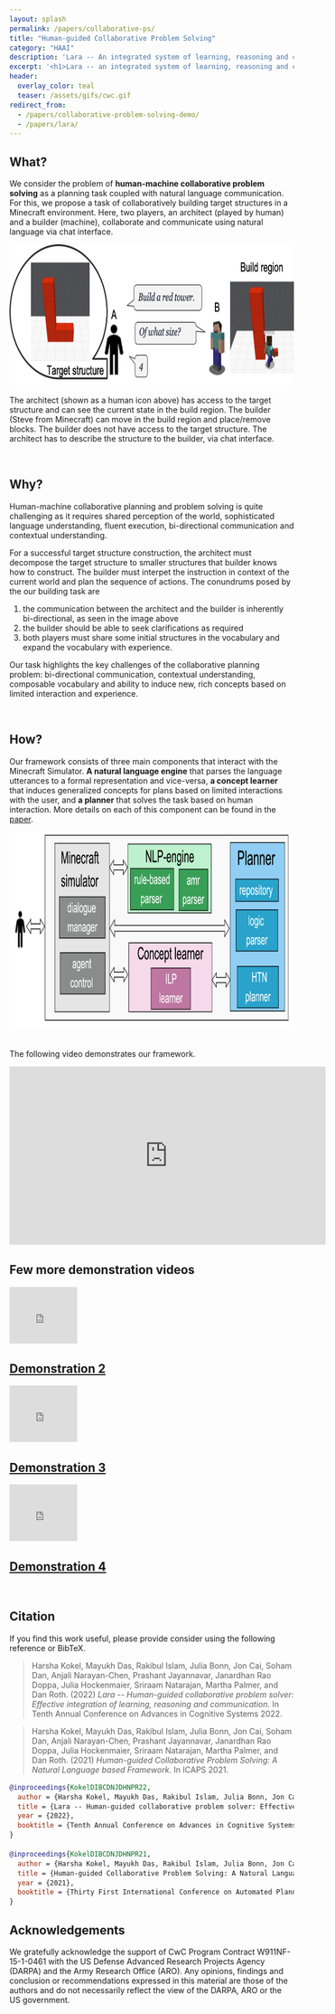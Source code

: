 ```yaml
---
layout: splash
permalink: /papers/collaborative-ps/
title: "Human-guided Collaborative Problem Solving"
category: "HAAI"
description: 'Lara -- An integrated system of learning, reasoning and communication <br> by Harsha Kokel, Mayukh Das, Rakibul Islam, Julia Bonn, Jon Cai, Soham Dan, Anjali Narayan-Chen, Prashant Jayannavar, Janardhan Rao Doppa, Julia Hockenmaier, Sriraam Natarajan, Martha Palmer, Dan Roth, In Systems Demonstration Track at ICAPS 2021'
excerpt: '<h1>Lara -- an integrated system of learning, reasoning and communication</h1> <br> <i>Harsha Kokel, Mayukh Das, Rakibul Islam, Julia Bonn, Jon Cai, Soham Dan, Anjali Narayan-Chen, Prashant Jayannavar, Janardhan Rao Doppa, Julia Hockenmaier, Sriraam Natarajan, Martha Palmer, Dan Roth</i><br/><br/>{::nomarkdown}  <a href="/assets/pdfs/Kokel-ACS2022.pdf" class="btn btn--light-outline btn--large"><i class="fas fa-file-pdf"></i> Paper</a>  <a href="/assets/pdfs/Kokel_ACS2022_sup.pdf" class="btn btn--light-outline btn--large"><i class="fas fa-paperclip"></i> Appendix</a>  <a href="https://youtu.be/q1pWe4aahF0" target="_blank" class="btn btn--light-outline btn--large"><i class="fab fa-youtube"></i> Video</a> <a href="https://youtube.com/playlist?list=PLFyA0lwDE2XiE3AegTtgJ6Yr7iiaQQRr1" target="_blank" class="btn btn--light-outline btn--large"><i class="fab fa-youtube"></i> Demos</a>{:/nomarkdown}'
header:
  overlay_color: teal  
  teaser: /assets/gifs/cwc.gif
redirect_from:
  - /papers/collaborative-problem-solving-demo/
  - /papers/lara/
---
```


<link rel="stylesheet" type="text/css" href="/assets/css/projects.css">

<!-- <div style="background-color:teal;padding:10px 20px;display: inline;color:white;font-weight:400"> -->
<h2>What?</h2>


We consider the problem of <b>human-machine collaborative problem solving</b> as a planning task coupled with natural language communication. For this, we propose a task of collaboratively building target structures in a Minecraft environment. Here, two players, an architect (played by human) and a builder (machine), collaborate and communicate using natural language via chat interface. 


<div align="center">
	<img src="/assets/images/project/collaborative-ps/builder-flow.png" style="height:250px!important">
</div>


The architect (shown as a human icon above) has access to the target structure and can see the current state in the build region. The builder (Steve from Minecraft) can move in the build region and place/remove blocks. The builder does not have access to the target structure. The architect has to describe the structure to the builder, via chat interface.

<br>

<h2>Why?</h2>

Human-machine collaborative planning and problem solving is quite challenging as it requires shared perception of the world, sophisticated language understanding, fluent execution, bi-directional communication and contextual understanding. 

For a successful target structure construction, the architect must decompose the target structure to smaller structures that builder knows how to construct. The builder must interpet the instruction in context of the current world and plan the sequence of actions. The conundrums posed by the our building task are 

<ol>
<li>the communication between the architect and the builder is inherently bi-directional, as seen in the image above</li>
<li>the builder should be able to seek clarifications as required</li>
<li>both players must share some initial structures in the vocabulary and expand the vocabulary with experience.</li>
</ol>

Our task highlights the key challenges of the collaborative planning problem: bi-directional communication, contextual understanding, composable vocabulary and ability to induce new, rich concepts based on limited interaction and experience.

<br>

<h2>How?</h2>

Our framework consists of three main components that interact with the Minecraft Simulator. <b>A natural language engine</b> that parses the language utterances to a formal representation and vice-versa, <b>a concept learner</b> that induces generalized concepts for plans based on limited interactions with the user, and <b>a planner</b> that solves the task based on human interaction. More details on each of this component can be found in the <a href="/assets/pdfs/Kokel-ICAPS2021-demo.pdf">paper</a>.


<div align="center">
	<img src="/assets/images/project/collaborative-ps/framework.png" style="height:350px!important">
</div>

<br>

The following video demonstrates our framework.

<iframe width="560" height="315" src="https://www.youtube.com/embed/q1pWe4aahF0" title="YouTube video player" frameborder="0" allow="accelerometer; autoplay; clipboard-write; encrypted-media; gyroscope; picture-in-picture" allowfullscreen></iframe>

<br>
<div class="project-category" id="demonstrations"> 
<h2>Few more demonstration videos</h2>

<div class="project-group">
<div class="grid__item">      
<article class="archive__item" itemscope="" itemtype="http://schema.org/CreativeWork">
<div class="archive__item-teaser">
<iframe width="120" height="100" src="https://www.youtube.com/embed/erEvK7CTqkw" title="YouTube video player" frameborder="0" allow="accelerometer; autoplay; clipboard-write; encrypted-media; gyroscope; picture-in-picture" allowfullscreen></iframe>      
</div>
    <h2 class="archive__item-title" itemprop="headline">
        <a href="https://youtu.be/erEvK7CTqkw" rel="permalink">Demonstration 2
</a>
    </h2>
  </article>
</div>
<div class="grid__item">
  <article class="archive__item" itemscope="" itemtype="http://schema.org/CreativeWork">
<div class="archive__item-teaser">
<iframe width="120" height="100" src="https://www.youtube.com/embed/S7PHyIrMnBg" title="YouTube video player" frameborder="0" allow="accelerometer; autoplay; clipboard-write; encrypted-media; gyroscope; picture-in-picture" allowfullscreen></iframe>
</div>
    <h2 class="archive__item-title" itemprop="headline">
        <a href="https://youtu.be/S7PHyIrMnBg" rel="permalink">Demonstration 3
</a>
    </h2>  
</article>
</div>
<div class="grid__item">
  <article class="archive__item" itemscope="" itemtype="http://schema.org/CreativeWork">
<div class="archive__item-teaser"> 
 <iframe width="120" height="100" src="https://www.youtube.com/embed/smgPOao915w" title="YouTube video player" frameborder="0" allow="accelerometer; autoplay; clipboard-write; encrypted-media; gyroscope; picture-in-picture" allowfullscreen></iframe>
</div>
    <h2 class="archive__item-title" itemprop="headline">
        <a href="https://youtu.be/smgPOao915w" rel="permalink">Demonstration 4
</a>
    </h2>
</article>
</div>
  </div>
<br/> 
</div> 



## Citation

If you find this work useful, please provide consider using the following reference or BibTeX.

> Harsha Kokel, Mayukh Das, Rakibul Islam, Julia Bonn, Jon Cai, Soham Dan, Anjali Narayan-Chen, Prashant Jayannavar, Janardhan Rao Doppa, Julia Hockenmaier, Sriraam Natarajan, Martha Palmer, and Dan Roth. (2022) *Lara -- Human-guided collaborative problem solver: Effective integration of learning, reasoning and communication*. In Tenth Annual Conference on Advances in Cognitive Systems 2022. 

> Harsha Kokel, Mayukh Das, Rakibul Islam, Julia Bonn, Jon Cai, Soham Dan, Anjali Narayan-Chen, Prashant Jayannavar, Janardhan Rao Doppa, Julia Hockenmaier, Sriraam Natarajan, Martha Palmer, and Dan Roth. (2021) *Human-guided Collaborative Problem Solving: A Natural Language based Framework*. In ICAPS 2021.

```bibtex
@inproceedings{KokelDIBCDNJDHNPR22,
  author = {Harsha Kokel, Mayukh Das, Rakibul Islam, Julia Bonn, Jon Cai, Soham Dan, Anjali Narayan-Chen, Prashant Jayannavar, Janardhan Rao Doppa, Julia Hockenmaier, Sriraam Natarajan, Martha Palmer, Dan Roth},
  title = {Lara -- Human-guided collaborative problem solver: Effective integration of learning, reasoning and communication},
  year = {2022},
  booktitle = {Tenth Annual Conference on Advances in Cognitive Systems ({ACS})}
}

@inproceedings{KokelDIBCDNJDHNPR21,
  author = {Harsha Kokel, Mayukh Das, Rakibul Islam, Julia Bonn, Jon Cai, Soham Dan, Anjali Narayan-Chen, Prashant Jayannavar, Janardhan Rao Doppa, Julia Hockenmaier, Sriraam Natarajan, Martha Palmer, Dan Roth},
  title = {Human-guided Collaborative Problem Solving: A Natural Language based Framework},
  year = {2021},
  booktitle = {Thirty First International Conference on Automated Planning and Scheduling ({ICAPS})}
}
```

## Acknowledgements

We gratefully acknowledge the support of CwC Program Contract W911NF-15-1-0461 with the US Defense Advanced Research Projects Agency (DARPA) and the Army Research Office (ARO). Any opinions, findings and conclusion or recommendations expressed in this material are those of the authors and do not necessarily reflect the view of the DARPA, ARO or the US government.
